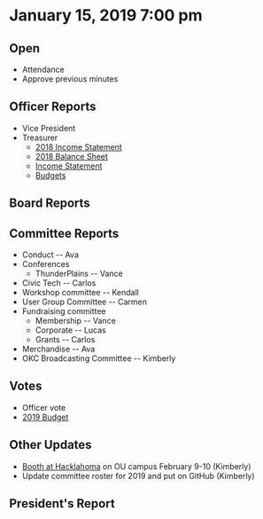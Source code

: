 # January 15, 2019 7:00 pm

## Open
* Attendance
* Approve previous minutes

## Officer Reports
* Vice President
* Treasurer
    - [2018 Income Statement](https://github.com/techlahoma/board_meetings/blob/master/2019/attachments/TF%20Income%20Statement%202018.pdf)
    - [2018 Balance Sheet](https://github.com/techlahoma/board_meetings/blob/master/2019/attachments/TF%20Balance%20Sheet%202018.pdf)
    - [Income Statement](https://docs.google.com/spreadsheets/d/1tw-q8jl-9VMMZ2OmxKM6sCq0A82pPU8yLPMsnaI-DGE/edit?usp=sharing)
    - [Budgets](https://docs.google.com/spreadsheets/d/1BdSo4lCJLIDFu0a3EfQ3AWu2wgmotYP-qIzIDC4PXsk/edit?usp=sharing)
    
## Board Reports

## Committee Reports

* Conduct -- Ava
* Conferences
    - ThunderPlains -- Vance
* Civic Tech -- Carlos
* Workshop committee -- Kendall
* User Group Committee -- Carmen
* Fundraising committee
    - Membership -- Vance
    - Corporate -- Lucas
    - Grants -- Carlos
* Merchandise -- Ava
* OKC Broadcasting Committee -- Kimberly

## Votes

* Officer vote
* [2019 Budget]()

## Other Updates

* [Booth at Hacklahoma](https://doodle.com/poll/mpp8e4fuuhh6mrc8) on OU campus February 9-10 (Kimberly)
* Update committee roster for 2019 and put on GitHub (Kimberly)

## President's Report 
